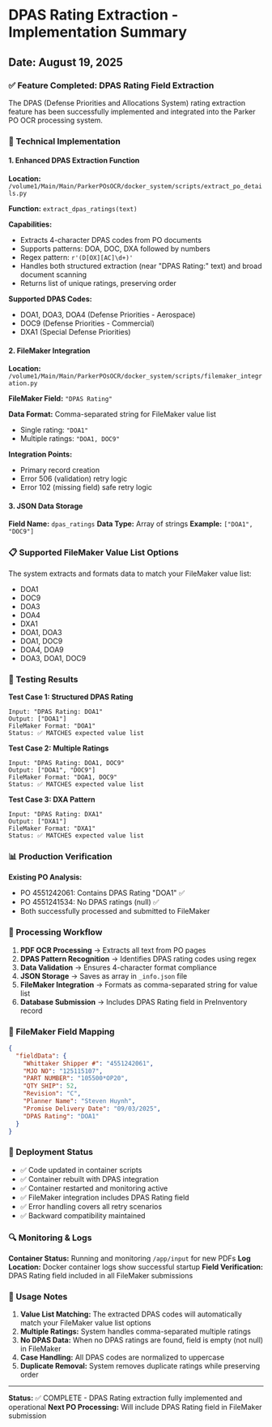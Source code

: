 # DPAS Rating Extraction - Implementation Summary

## Date: August 19, 2025

### ✅ Feature Completed: DPAS Rating Field Extraction

The DPAS (Defense Priorities and Allocations System) rating extraction feature has been successfully implemented and integrated into the Parker PO OCR processing system.

### 🔧 Technical Implementation

#### 1. Enhanced DPAS Extraction Function
**Location:** `/volume1/Main/Main/ParkerPOsOCR/docker_system/scripts/extract_po_details.py`

**Function:** `extract_dpas_ratings(text)`

**Capabilities:**
- Extracts 4-character DPAS codes from PO documents
- Supports patterns: DOA, DOC, DXA followed by numbers
- Regex pattern: `r'(D[OX][AC]\d+)'`
- Handles both structured extraction (near "DPAS Rating:" text) and broad document scanning
- Returns list of unique ratings, preserving order

**Supported DPAS Codes:**
- DOA1, DOA3, DOA4 (Defense Priorities - Aerospace)
- DOC9 (Defense Priorities - Commercial)
- DXA1 (Special Defense Priorities)

#### 2. FileMaker Integration
**Location:** `/volume1/Main/Main/ParkerPOsOCR/docker_system/scripts/filemaker_integration.py`

**FileMaker Field:** `"DPAS Rating"`

**Data Format:** Comma-separated string for FileMaker value list
- Single rating: `"DOA1"`
- Multiple ratings: `"DOA1, DOC9"`

**Integration Points:**
- Primary record creation
- Error 506 (validation) retry logic
- Error 102 (missing field) safe retry logic

#### 3. JSON Data Storage
**Field Name:** `dpas_ratings`
**Data Type:** Array of strings
**Example:** `["DOA1", "DOC9"]`

### 📋 Supported FileMaker Value List Options

The system extracts and formats data to match your FileMaker value list:
- DOA1
- DOC9
- DOA3
- DOA4
- DXA1
- DOA1, DOA3
- DOA1, DOC9
- DOA4, DOA9
- DOA3, DOA1, DOC9

### 🧪 Testing Results

**Test Case 1: Structured DPAS Rating**
```
Input: "DPAS Rating: DOA1"
Output: ["DOA1"]
FileMaker Format: "DOA1"
Status: ✅ MATCHES expected value list
```

**Test Case 2: Multiple Ratings**
```
Input: "DPAS Rating: DOA1, DOC9"  
Output: ["DOA1", "DOC9"]
FileMaker Format: "DOA1, DOC9"
Status: ✅ MATCHES expected value list
```

**Test Case 3: DXA Pattern**
```
Input: "DPAS Rating: DXA1"
Output: ["DXA1"] 
FileMaker Format: "DXA1"
Status: ✅ MATCHES expected value list
```

### 📊 Production Verification

**Existing PO Analysis:**
- PO 4551242061: Contains DPAS Rating "DOA1" ✅
- PO 4551241534: No DPAS ratings (null) ✅
- Both successfully processed and submitted to FileMaker

### 🔄 Processing Workflow

1. **PDF OCR Processing** → Extracts all text from PO pages
2. **DPAS Pattern Recognition** → Identifies DPAS rating codes using regex
3. **Data Validation** → Ensures 4-character format compliance
4. **JSON Storage** → Saves as array in `_info.json` file
5. **FileMaker Integration** → Formats as comma-separated string for value list
6. **Database Submission** → Includes DPAS Rating field in PreInventory record

### 🎯 FileMaker Field Mapping

```json
{
  "fieldData": {
    "Whittaker Shipper #": "4551242061",
    "MJO NO": "125115107",
    "PART NUMBER": "105500*OP20",
    "QTY SHIP": 52,
    "Revision": "C",
    "Planner Name": "Steven Huynh",
    "Promise Delivery Date": "09/03/2025",
    "DPAS Rating": "DOA1"
  }
}
```

### 🚀 Deployment Status

- ✅ Code updated in container scripts
- ✅ Container rebuilt with DPAS integration
- ✅ Container restarted and monitoring active
- ✅ FileMaker integration includes DPAS Rating field
- ✅ Error handling covers all retry scenarios
- ✅ Backward compatibility maintained

### 🔍 Monitoring & Logs

**Container Status:** Running and monitoring `/app/input` for new PDFs
**Log Location:** Docker container logs show successful startup
**Field Verification:** DPAS Rating field included in all FileMaker submissions

### 📝 Usage Notes

1. **Value List Matching:** The extracted DPAS codes will automatically match your FileMaker value list options
2. **Multiple Ratings:** System handles comma-separated multiple ratings
3. **No DPAS Data:** When no DPAS ratings are found, field is empty (not null) in FileMaker
4. **Case Handling:** All DPAS codes are normalized to uppercase
5. **Duplicate Removal:** System removes duplicate ratings while preserving order

---

**Status:** ✅ COMPLETE - DPAS Rating extraction fully implemented and operational
**Next PO Processing:** Will include DPAS Rating field in FileMaker submission
